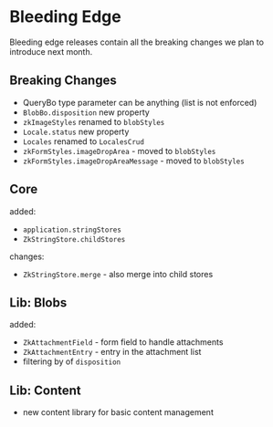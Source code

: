 # Bleeding Edge

Bleeding edge releases contain all the breaking changes we plan to introduce
next month.

## Breaking Changes

- QueryBo type parameter can be anything (list is not enforced)
- `BlobBo.disposition` new property
- `zkImageStyles` renamed to `blobStyles`
- `Locale.status` new property  
- `Locales` renamed to `LocalesCrud`
- `zkFormStyles.imageDropArea` - moved to `blobStyles`
- `zkFormStyles.imageDropAreaMessage` - moved to `blobStyles`

## Core

added:

- `application.stringStores`
- `ZkStringStore.childStores`

changes:

- `ZkStringStore.merge` - also merge into child stores

## Lib: Blobs

added:

- `ZkAttachmentField` - form field to handle attachments
- `ZkAttachmentEntry` - entry in the attachment list
- filtering by of `disposition`

## Lib: Content

- new content library for basic content management